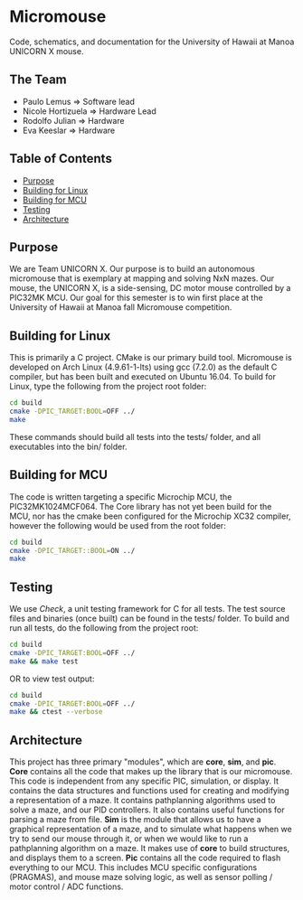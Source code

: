 # Micromouse
Code, schematics, and documentation for the University of Hawaii at Manoa UNICORN X mouse.

## The Team

* Paulo Lemus => Software lead
* Nicole Hortizuela => Hardware Lead
* Rodolfo Julian => Hardware
* Eva Keeslar => Hardware

## Table of Contents

* [Purpose](#purpose)
* [Building for Linux](#building-for-linux)
* [Building for MCU](#building-for-mcu)
* [Testing](#testing)
* [Architecture](#architecture)

## Purpose

We are Team UNICORN X. Our purpose is to build an autonomous micromouse that is exemplary at mapping and solving NxN mazes. Our mouse, the UNICORN X, is a side-sensing, DC motor mouse controlled by a PIC32MK MCU. Our goal for this semester is to win first place at the University of Hawaii at Manoa fall Micromouse competition.

## Building for Linux

This is primarily a C project. CMake is our primary build tool.
Micromouse is developed on Arch Linux (4.9.61-1-lts) using gcc (7.2.0) as the default C compiler, but has been built and executed on Ubuntu 16.04. To build for Linux, type the following from the project root folder:
```bash
cd build
cmake -DPIC_TARGET:BOOL=OFF ../
make
```
These commands should build all tests into the tests/ folder, and all executables into the bin/ folder.

## Building for MCU

The code is written targeting a specific Microchip MCU, the PIC32MK1024MCF064. The Core library has not yet been build for the MCU, nor has the cmake been configured for the Microchip XC32 compiler, however the following would be used from the root folder:
```bash
cd build
cmake -DPIC_TARGET::BOOL=ON ../
make
```

## Testing

We use *Check*, a unit testing framework for C for all tests. The test source files and binaries (once built) can be found in the tests/ folder.
To build and run all tests, do the following from the project root:
```bash
cd build
cmake -DPIC_TARGET:BOOL=OFF ../
make && make test
```
OR to view test output:
```bash
cd build
cmake -DPIC_TARGET:BOOL=OFF ../
make && ctest --verbose
```

## Architecture

This project has three primary "modules", which are **core**, **sim**, and **pic**.
**Core** contains all the code that makes up the library that is our micromouse. This code is independent from any specific PIC, simulation, or display. It contains the data structures and functions used for creating and modifying a representation of a maze. It contains pathplanning algorithms used to solve a maze, and our PID controllers. It also contains useful functions for parsing a maze from file.
**Sim** is the module that allows us to have a graphical representation of a maze, and to simulate what happens when we try to send our mouse through it, or when we would like to run a pathplanning algorithm on a maze. It makes use of **core** to build structures, and displays them to a screen.
**Pic** contains all the code required to flash everything to our MCU. This includes MCU specific configurations (PRAGMAS), and mouse maze solving logic, as well as sensor polling / motor control / ADC functions.
